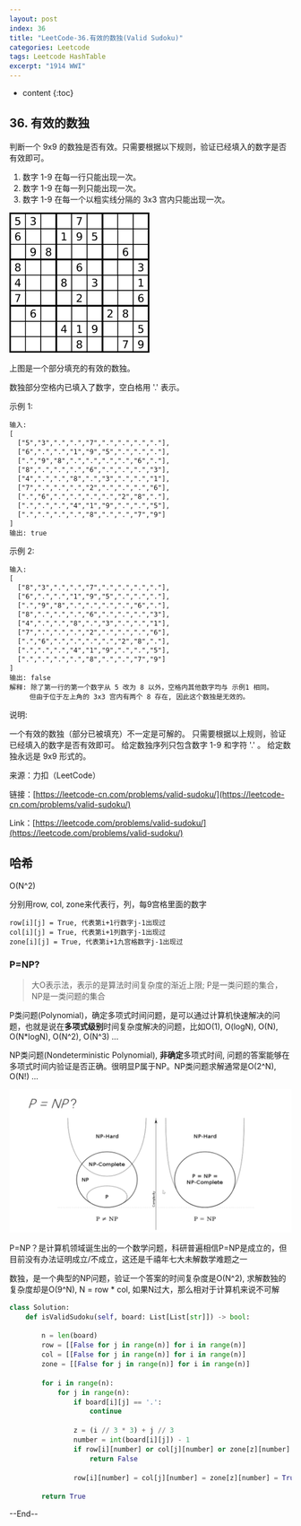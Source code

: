 ```yaml
---
layout: post
index: 36
title: "LeetCode-36.有效的数独(Valid Sudoku)"
categories: Leetcode
tags: Leetcode HashTable
excerpt: "1914 WWI"
---
```


* content
{:toc}

## 36. 有效的数独

判断一个 9x9 的数独是否有效。只需要根据以下规则，验证已经填入的数字是否有效即可。

1. 数字 1-9 在每一行只能出现一次。
2. 数字 1-9 在每一列只能出现一次。
3. 数字 1-9 在每一个以粗实线分隔的 3x3 宫内只能出现一次。

![图片说明](./images/leetcode-algorithm-36.png)

上图是一个部分填充的有效的数独。

数独部分空格内已填入了数字，空白格用 '.' 表示。

示例 1:

```
输入:
[
  ["5","3",".",".","7",".",".",".","."],
  ["6",".",".","1","9","5",".",".","."],
  [".","9","8",".",".",".",".","6","."],
  ["8",".",".",".","6",".",".",".","3"],
  ["4",".",".","8",".","3",".",".","1"],
  ["7",".",".",".","2",".",".",".","6"],
  [".","6",".",".",".",".","2","8","."],
  [".",".",".","4","1","9",".",".","5"],
  [".",".",".",".","8",".",".","7","9"]
]
输出: true
```

示例 2:

```
输入:
[
  ["8","3",".",".","7",".",".",".","."],
  ["6",".",".","1","9","5",".",".","."],
  [".","9","8",".",".",".",".","6","."],
  ["8",".",".",".","6",".",".",".","3"],
  ["4",".",".","8",".","3",".",".","1"],
  ["7",".",".",".","2",".",".",".","6"],
  [".","6",".",".",".",".","2","8","."],
  [".",".",".","4","1","9",".",".","5"],
  [".",".",".",".","8",".",".","7","9"]
]
输出: false
解释: 除了第一行的第一个数字从 5 改为 8 以外，空格内其他数字均与 示例1 相同。
     但由于位于左上角的 3x3 宫内有两个 8 存在, 因此这个数独是无效的。
```

说明:

一个有效的数独（部分已被填充）不一定是可解的。
只需要根据以上规则，验证已经填入的数字是否有效即可。
给定数独序列只包含数字 1-9 和字符 '.' 。
给定数独永远是 9x9 形式的。

来源：力扣（LeetCode）

链接：[https://leetcode-cn.com/problems/valid-sudoku/](https://leetcode-cn.com/problems/valid-sudoku/)

Link：[https://leetcode.com/problems/valid-sudoku/](https://leetcode.com/problems/valid-sudoku/)

## 哈希

O(N^2)

分别用row, col, zone来代表行，列，每9宫格里面的数字

```
row[i][j] = True, 代表第i+1行数字j-1出现过
col[i][j] = True, 代表第i+1列数字j-1出现过
zone[i][j] = True, 代表第i+1九宫格数字j-1出现过
```

### P=NP?

> 大O表示法，表示的是算法时间复杂度的渐近上限; P是一类问题的集合，NP是一类问题的集合

P类问题(Polynomial)，确定多项式时间问题，是可以通过计算机快速解决的问题，也就是说在**多项式级别**时间复杂度解决的问题，比如O(1), O(logN), O(N), O(N*logN), O(N^2), O(N^3) ...

NP类问题(Nondeterministic Polynomial), **非确定**多项式时间, 问题的答案能够在多项式时间内验证是否正确。很明显P属于NP。NP类问题求解通常是O(2^N), O(N!) ...

![草稿说明](./images/leetcode-sketch-algorithm-36.png)

P=NP？是计算机领域诞生出的一个数学问题，科研普遍相信P=NP是成立的，但目前没有办法证明成立/不成立，这还是千禧年七大未解数学难题之一

数独，是一个典型的NP问题，验证一个答案的时间复杂度是O(N^2), 求解数独的复杂度却是O(9^N), N = row * col, 如果N过大，那么相对于计算机来说不可解

```python
class Solution:
    def isValidSudoku(self, board: List[List[str]]) -> bool:
        
        n = len(board)
        row = [[False for j in range(n)] for i in range(n)]
        col = [[False for j in range(n)] for i in range(n)]
        zone = [[False for j in range(n)] for i in range(n)]
        
        for i in range(n):
            for j in range(n):
                if board[i][j] == '.':
                    continue
                   
                z = (i // 3 * 3) + j // 3
                number = int(board[i][j]) - 1
                if row[i][number] or col[j][number] or zone[z][number]:
                    return False
                
                row[i][number] = col[j][number] = zone[z][number] = True
                
        return True
```

--End--


